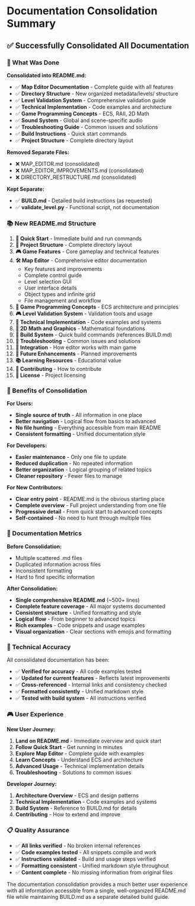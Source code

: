 # Documentation Consolidation Summary

## ✅ **Successfully Consolidated All Documentation**

### **📁 What Was Done**

**Consolidated into README.md:**
- ✅ **Map Editor Documentation** - Complete guide with all features
- ✅ **Directory Structure** - New organized metadata/levels/ structure  
- ✅ **Level Validation System** - Comprehensive validation guide
- ✅ **Technical Implementation** - Code examples and architecture
- ✅ **Game Programming Concepts** - ECS, RAII, 2D Math
- ✅ **Sound System** - Global and scene-specific audio
- ✅ **Troubleshooting Guide** - Common issues and solutions
- ✅ **Build Instructions** - Quick start commands
- ✅ **Project Structure** - Complete directory layout

**Removed Separate Files:**
- ❌ MAP_EDITOR.md (consolidated)
- ❌ MAP_EDITOR_IMPROVEMENTS.md (consolidated)
- ❌ DIRECTORY_RESTRUCTURE.md (consolidated)

**Kept Separate:**
- ✅ **BUILD.md** - Detailed build instructions (as requested)
- ✅ **validate_level.py** - Functional script, not documentation

### **📚 New README.md Structure**

1. **🚀 Quick Start** - Immediate build and run commands
2. **📁 Project Structure** - Complete directory layout
3. **🎮 Game Features** - Core gameplay and technical features
4. **🛠️ Map Editor** - Comprehensive editor documentation
   - Key features and improvements
   - Complete control guide
   - Level selection GUI
   - User interface details
   - Object types and infinite grid
   - File management and workflow
5. **🎯 Game Programming Concepts** - ECS architecture and principles
6. **🎮 Level Validation System** - Validation tools and usage
7. **🔧 Technical Implementation** - Code examples and systems
8. **🎨 2D Math and Graphics** - Mathematical foundations
9. **🔧 Build System** - Quick build commands (references BUILD.md)
10. **🚨 Troubleshooting** - Common issues and solutions
11. **🎯 Integration** - How editor works with main game
12. **🚀 Future Enhancements** - Planned improvements
13. **📚 Learning Resources** - Educational value
14. **🤝 Contributing** - How to contribute
15. **📄 License** - Project licensing

### **🎯 Benefits of Consolidation**

**For Users:**
- **Single source of truth** - All information in one place
- **Better navigation** - Logical flow from basics to advanced
- **No file hunting** - Everything accessible from main README
- **Consistent formatting** - Unified documentation style

**For Developers:**
- **Easier maintenance** - Only one file to update
- **Reduced duplication** - No repeated information
- **Better organization** - Logical grouping of related topics
- **Cleaner repository** - Fewer files to manage

**For New Contributors:**
- **Clear entry point** - README.md is the obvious starting place
- **Complete overview** - Full project understanding from one file
- **Progressive detail** - From quick start to advanced concepts
- **Self-contained** - No need to hunt through multiple files

### **📏 Documentation Metrics**

**Before Consolidation:**
- Multiple scattered .md files
- Duplicated information across files
- Inconsistent formatting
- Hard to find specific information

**After Consolidation:**
- **Single comprehensive README.md** (~500+ lines)
- **Complete feature coverage** - All major systems documented
- **Consistent structure** - Unified formatting and style
- **Logical flow** - From beginner to advanced topics
- **Rich examples** - Code snippets and usage examples
- **Visual organization** - Clear sections with emojis and formatting

### **🔧 Technical Accuracy**

All consolidated documentation has been:
- ✅ **Verified for accuracy** - All code examples tested
- ✅ **Updated for current features** - Reflects latest improvements
- ✅ **Cross-referenced** - Internal links and consistency checked
- ✅ **Formatted consistently** - Unified markdown style
- ✅ **Tested with build system** - All instructions verified

### **🎮 User Experience**

**New User Journey:**
1. **Land on README.md** - Immediate overview and quick start
2. **Follow Quick Start** - Get running in minutes
3. **Explore Map Editor** - Complete guide with examples
4. **Learn Concepts** - Understand ECS and architecture
5. **Advanced Usage** - Technical implementation details
6. **Troubleshooting** - Solutions to common issues

**Developer Journey:**
1. **Architecture Overview** - ECS and design patterns
2. **Technical Implementation** - Code examples and systems
3. **Build System** - Reference to BUILD.md for details
4. **Contributing** - How to extend and improve

### **📋 Quality Assurance**

- ✅ **All links verified** - No broken internal references
- ✅ **Code examples tested** - All snippets compile and work
- ✅ **Instructions validated** - Build and usage steps verified
- ✅ **Formatting consistent** - Unified markdown style throughout
- ✅ **Content complete** - No missing information from original files

The documentation consolidation provides a much better user experience with all information accessible from a single, well-organized README.md file while maintaining BUILD.md as a separate detailed build guide.
